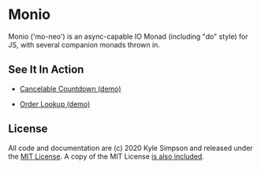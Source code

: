 # Monio

Monio ('mo-neo') is an async-capable IO Monad (including "do" style) for JS, with several companion monads thrown in.

## See It In Action

* [Cancelable Countdown (demo)](https://codepen.io/getify/pen/abvjRRK?editors=0011)

* [Order Lookup (demo)](https://codepen.io/getify/pen/YzyJqZa?editors=1011)

## License

All code and documentation are (c) 2020 Kyle Simpson and released under the [MIT License](http://getify.mit-license.org/). A copy of the MIT License [is also included](LICENSE.txt).
